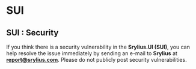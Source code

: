 # SUI

## SUI : Security
If you think there is a security vulnerability in the **Srylius.UI (SUI)**, you can help resolve the
issue immediately by sending an e-mail to **Srylius** at **<report@srylius.com>**. Please do
not publicly post security vulnerabilities.
